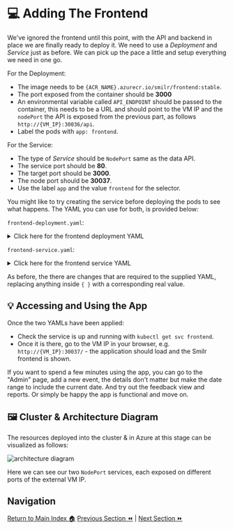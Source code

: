 # 💻 Adding The Frontend

We've ignored the frontend until this point, with the API and backend in place we are finally ready
to deploy it. We need to use a _Deployment_ and _Service_ just as before. We can pick up the pace a
little and setup everything we need in one go.

For the Deployment:

- The image needs to be `{ACR_NAME}.azurecr.io/smilr/frontend:stable`.
- The port exposed from the container should be **3000**
- An environmental variable called `API_ENDPOINT` should be passed to the container, this needs to be
  a URL and should point to the VM IP and the `nodePort` the API is exposed from the previous part,
  as follows `http://{VM_IP}:30036/api`.
- Label the pods with `app: frontend`.

For the Service:

- The type of _Service_ should be `NodePort` same as the data API.
- The service port should be **80**.
- The target port should be **3000**.
- The node port should be **30037**.
- Use the label `app` and the value `frontend` for the selector.

You might like to try creating the service before deploying the pods to see what happens. The YAML you
can use for both, is provided below:

`frontend-deployment.yaml`:

<details markdown="1">
<summary>Click here for the frontend deployment YAML</summary>

```yaml
kind: Deployment
apiVersion: apps/v1

metadata:
  name: frontend

spec:
  replicas: 1
  selector:
    matchLabels:
      app: frontend
  template:
    metadata:
      labels:
        app: frontend
    spec:
      containers:
        - name: frontend-container

          image: {ACR_NAME}.azurecr.io/smilr/frontend:stable
          imagePullPolicy: Always

          ports:
            - containerPort: 3000

          env:
            - name: API_ENDPOINT
              value: http://{VM_IP}:30036/api
```

</details>

`frontend-service.yaml`:

<details markdown="1">
<summary>Click here for the frontend service YAML</summary>

```yaml
kind: Service
apiVersion: v1

metadata:
  name: frontend

spec:
  type: NodePort
  selector:
    app: frontend
  ports:
    - protocol: TCP
      port: 80
      targetPort: 3000
      nodePort: 30037
```

</details>

As before, the there are changes that are required to the supplied YAML, replacing anything inside
`{ }` with a corresponding real value.

## 💡 Accessing and Using the App

Once the two YAMLs have been applied:

- Check the service is up and running with `kubectl get svc frontend`.
- Once it is there, go to the VM IP in your browser, e.g. `http://{VM_IP}:30037/` - the application
  should load and the Smilr frontend is shown.

If you want to spend a few minutes using the app, you can go to the "Admin" page, add a new event,
the details don't matter but make the date range to include the current date. And try out the feedback
view and reports. Or simply be happy the app is functional and move on.

## 🖼️ Cluster & Architecture Diagram

The resources deployed into the cluster & in Azure at this stage can be visualized as follows:

![architecture diagram](./diagram.png)

Here we can see our two `NodePort` services, each exposed on different ports of the external VM IP.

## Navigation

[Return to Main Index 🏠](../../readme.md)
[Previous Section ⏪](../05-network-basics/readme.md) | [Next Section ⏩](../07-improvements/readme.md)

